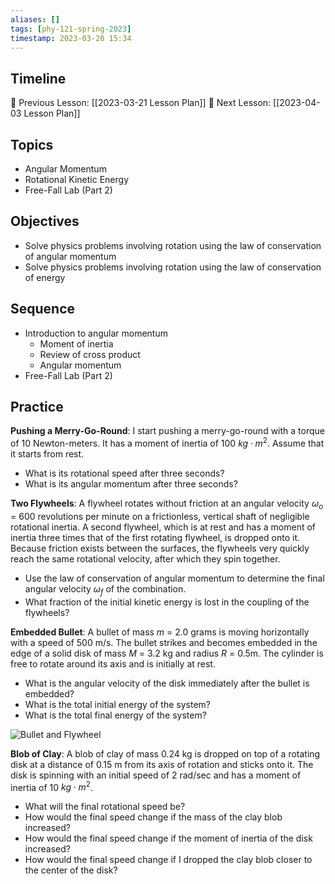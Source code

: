 ```yaml
---
aliases: []
tags: [phy-121-spring-2023]
timestamp: 2023-03-20 15:34
---
```


## Timeline

📆 Previous Lesson: [[2023-03-21 Lesson Plan]]
📆 Next Lesson: [[2023-04-03 Lesson Plan]]

## Topics

* Angular Momentum
* Rotational Kinetic Energy
* Free-Fall Lab (Part 2)

## Objectives

* Solve physics problems involving rotation using the law of conservation of angular momentum
* Solve physics problems involving rotation using the law of conservation of energy

## Sequence

* Introduction to angular momentum
	* Moment of inertia
	* Review of cross product
	* Angular momentum
* Free-Fall Lab (Part 2)

## Practice

**Pushing a Merry-Go-Round**: I start pushing a merry-go-round with a torque of 10 Newton-meters. It has a moment of inertia of 100 $kg \cdot m^2$. Assume that it starts from rest.
* What is its rotational speed after three seconds?
* What is its angular momentum after three seconds?

**Two Flywheels**: A flywheel rotates without friction at an angular velocity $\omega_o$ = 600 revolutions per minute on a frictionless, vertical shaft of negligible rotational inertia. A second flywheel, which is at rest and has a moment of inertia three times that of the first rotating flywheel, is dropped onto it. Because friction exists between the surfaces, the flywheels very quickly reach the same rotational velocity, after which they spin together.
* Use the law of conservation of angular momentum to determine the final angular velocity $\omega_f$ of the combination. 
* What fraction of the initial kinetic energy is lost in the coupling of the flywheels?

**Embedded Bullet**: A bullet of mass $m$ = 2.0 grams is moving horizontally with a speed of 500 m/s. The bullet strikes and becomes embedded in the edge of a solid disk of mass $M$ = 3.2 kg and radius $R$ = 0.5m. The cylinder is free to rotate around its axis and is initially at rest. 
* What is the angular velocity of the disk immediately after the bullet is embedded?
* What is the total initial energy of the system?
* What is the total final energy of the system?

![Bullet and Flywheel](bullet_and_flywheel.jpeg)

**Blob of Clay**: A blob of clay of mass 0.24 kg is dropped on top of a rotating disk at a distance of 0.15 m from its axis of rotation and sticks onto it. The disk is spinning with an initial speed of 2 rad/sec and has a moment of inertia of 10 $kg \cdot m^2$.
* What will the final rotational speed be?
* How would the final speed change if the mass of the clay blob increased?
* How would the final speed change if the moment of inertia of the disk increased?
* How would the final speed change if I dropped the clay blob closer to the center of the disk?